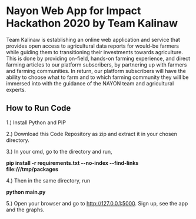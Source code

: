 # Nayon Web App for Impact Hackathon 2020 by Team Kalinaw
Team Kalinaw is establishing an online web application and service that provides open access to agricultural data reports for would-be farmers while guiding them to transitioning their investments towards agriculture. This is done by providing on-field, hands-on farming experience, and direct farming articles to our platform subscribers, by partnering up with farmers and farming communities. In return, our platform subscribers will have the ability to choose what to farm and to which farming community they will be immersed into with the guidance of the NAYON team and agricultural experts.

## How to Run Code

1.) Install Python and PIP


2.) Download this Code Repository as zip and extract it in your chosen directory.


3.) In your cmd, go to the directory and run, 

**pip install -r requirements.txt --no-index --find-links file:///tmp/packages**


4.) Then in the same directory, run 

**python main.py**

5.) Open your browser and go to http://127.0.0.1:5000. Sign up, see the app and the graphs.
